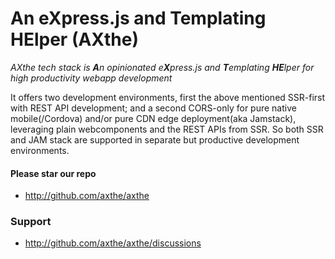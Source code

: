  
# An eXpress.js and Templating HElper (AXthe)
<i>AXthe tech stack is <b>A</b>n opinionated e<b>X</b>press.js and <b>T</b>emplating <b>HE</b>lper for high productivity webapp development</i>
 
It offers two development environments, first the above mentioned SSR-first with REST API development; and a second CORS-only for pure native mobile(/Cordova) and/or pure CDN edge deployment(aka Jamstack), leveraging plain webcomponents and the REST APIs from SSR. So both SSR and JAM stack are supported in separate but productive development environments.
 
 
#### Please star our repo
- http://github.com/axthe/axthe
 
### Support
- http://github.com/axthe/axthe/discussions
